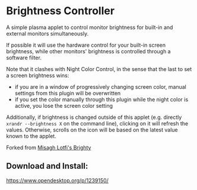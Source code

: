 # Brightness Controller

A simple plasma applet to control monitor brightness for built-in and external monitors simultaneously.

If possible it will use the hardware control for your built-in screen brightness, while other monitors' brightness is controlled through a software filter.

Note that it clashes with Night Color Control, in the sense that the last to set a screen brightness wins:
- if you are in a window of progressively changing screen color, manual settings from this plugin will be overwritten
- if you set the color manually through this plugin while the night color is active, you lose the screen color setting

Additionally, if brightness is changed outside of this applet (e.g. directly `xrandr --brightness X` on the command line), clicking on it will refresh the values.
Otherwise, scrolls on the icon will be based on the latest value known to the applet.

Forked from [Misagh Lotfi's Brighty](https://github.com/Misaghlb/plasma-applet-brighty)

## Download and Install:
https://www.opendesktop.org/p/1239150/
